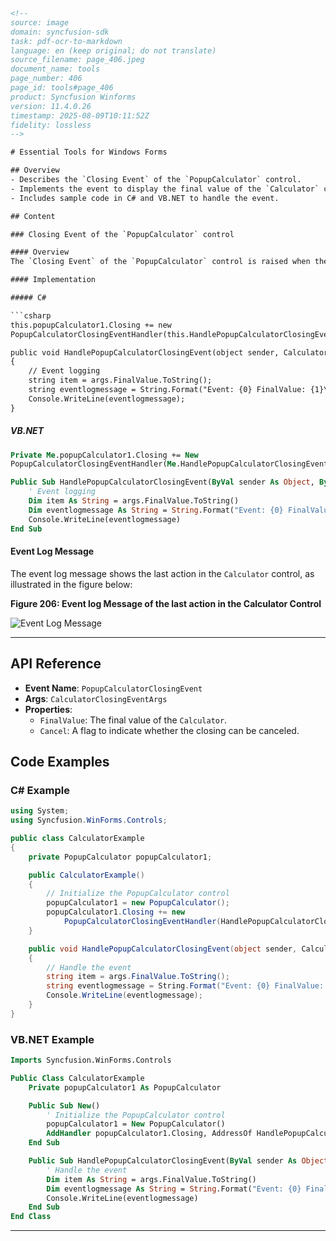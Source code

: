```html
<!-- 
source: image
domain: syncfusion-sdk
task: pdf-ocr-to-markdown
language: en (keep original; do not translate)
source_filename: page_406.jpeg
document_name: tools
page_number: 406
page_id: tools#page_406
product: Syncfusion Winforms
version: 11.4.0.26
timestamp: 2025-08-09T10:11:52Z
fidelity: lossless
-->

# Essential Tools for Windows Forms

## Overview
- Describes the `Closing Event` of the `PopupCalculator` control.
- Implements the event to display the final value of the `Calculator` control.
- Includes sample code in C# and VB.NET to handle the event.

## Content

### Closing Event of the `PopupCalculator` control

#### Overview
The `Closing Event` of the `PopupCalculator` control is raised when the control is closed after the `=` button is clicked. This event can be used to display the final value of the `Calculator` control.

#### Implementation

##### C#

```csharp
this.popupCalculator1.Closing += new
PopupCalculatorClosingEventHandler(this.HandlePopupCalculatorClosingEvent);

public void HandlePopupCalculatorClosingEvent(object sender, CalculatorClosingEventArgs args)
{
    // Event logging
    string item = args.FinalValue.ToString();
    string eventlogmessage = String.Format("Event: {0} FinalValue: {1}\r\n", "CalculatorClosing", item);
    Console.WriteLine(eventlogmessage);
}
```

##### VB.NET

```vb
Private Me.popupCalculator1.Closing += New
PopupCalculatorClosingEventHandler(Me.HandlePopupCalculatorClosingEvent)

Public Sub HandlePopupCalculatorClosingEvent(ByVal sender As Object, ByVal args As CalculatorClosingEventArgs)
    ' Event logging
    Dim item As String = args.FinalValue.ToString()
    Dim eventlogmessage As String = String.Format("Event: {0} FinalValue: {1}" & Constants.vbCrLf, "CalculatorClosing", item)
    Console.WriteLine(eventlogmessage)
End Sub
```

#### Event Log Message

The event log message shows the last action in the `Calculator` control, as illustrated in the figure below:

**Figure 206: Event log Message of the last action in the Calculator Control**

![Event Log Message](https://example.com/event_log_message.png)

---

## API Reference

- **Event Name**: `PopupCalculatorClosingEvent`
- **Args**: `CalculatorClosingEventArgs`
- **Properties**:
  - `FinalValue`: The final value of the `Calculator`.
  - `Cancel`: A flag to indicate whether the closing can be canceled.

## Code Examples

### C# Example

```csharp
using System;
using Syncfusion.WinForms.Controls;

public class CalculatorExample
{
    private PopupCalculator popupCalculator1;

    public CalculatorExample()
    {
        // Initialize the PopupCalculator control
        popupCalculator1 = new PopupCalculator();
        popupCalculator1.Closing += new
            PopupCalculatorClosingEventHandler(HandlePopupCalculatorClosingEvent);
    }

    public void HandlePopupCalculatorClosingEvent(object sender, CalculatorClosingEventArgs args)
    {
        // Handle the event
        string item = args.FinalValue.ToString();
        string eventlogmessage = String.Format("Event: {0} FinalValue: {1}\r\n", "CalculatorClosing", item);
        Console.WriteLine(eventlogmessage);
    }
}
```

### VB.NET Example

```vb
Imports Syncfusion.WinForms.Controls

Public Class CalculatorExample
    Private popupCalculator1 As PopupCalculator

    Public Sub New()
        ' Initialize the PopupCalculator control
        popupCalculator1 = New PopupCalculator()
        AddHandler popupCalculator1.Closing, AddressOf HandlePopupCalculatorClosingEvent
    End Sub

    Public Sub HandlePopupCalculatorClosingEvent(ByVal sender As Object, ByVal args As CalculatorClosingEventArgs)
        ' Handle the event
        Dim item As String = args.FinalValue.ToString()
        Dim eventlogmessage As String = String.Format("Event: {0} FinalValue: {1}" & Constants.vbCrLf, "CalculatorClosing", item)
        Console.WriteLine(eventlogmessage)
    End Sub
End Class
```

---

<!-- tags: [Syncfusion, WinForms, Calculator, Event, PopupCalculator, FinalValue] keywords: [Closing Event, PopupCalculator, Calculator, FinalValue, Event Logging, C#, VB.NET] -->
```